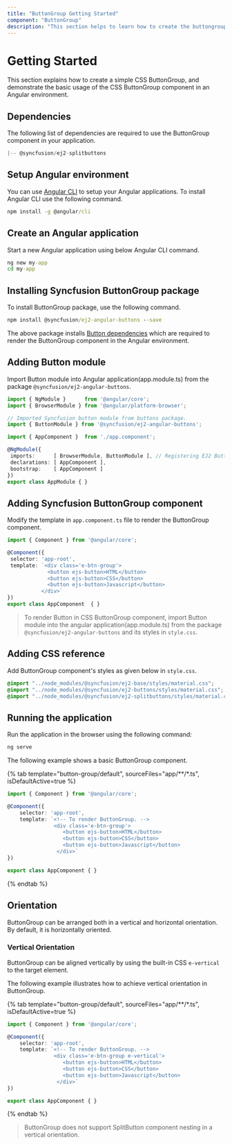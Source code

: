 ```yaml
---
title: "ButtonGroup Getting Started"
component: "ButtonGroup"
description: "This section helps to learn how to create the buttongroup in Angular application with its basic features in step-by-step procedure."
---
```


# Getting Started

This section explains how to create a simple CSS ButtonGroup, and demonstrate the basic usage of the CSS ButtonGroup component in an Angular environment.

## Dependencies

The following list of dependencies are required to use the ButtonGroup component in your application.

```js
|-- @syncfusion/ej2-splitbuttons
```

## Setup Angular environment

You can use [Angular CLI](https://github.com/angular/angular-cli) to setup your Angular applications. To install Angular CLI use the following command.

```cmd
npm install -g @angular/cli
```

## Create an Angular application

Start a new Angular application using below Angular CLI command.

```cmd
ng new my-app
cd my-app
```

## Installing Syncfusion ButtonGroup package

To install ButtonGroup package, use the following command.

```cmd
npm install @syncfusion/ej2-angular-buttons --save
```

The above package installs [Button dependencies](./getting-started#dependencies) which
are required to render the ButtonGroup component in the Angular environment.

## Adding Button module

Import Button module into Angular application(app.module.ts) from the package
`@syncfusion/ej2-angular-buttons`.

 ```typescript
import { NgModule }      from '@angular/core';
import { BrowserModule } from '@angular/platform-browser';

// Imported Syncfusion button module from buttons package.
import { ButtonModule } from '@syncfusion/ej2-angular-buttons';

import { AppComponent }  from './app.component';

@NgModule({
  imports:      [ BrowserModule, ButtonModule ], // Registering EJ2 Button Module
  declarations: [ AppComponent ],
  bootstrap:    [ AppComponent ]
})
export class AppModule { }
```

## Adding Syncfusion ButtonGroup component

Modify the template in `app.component.ts` file to render the ButtonGroup component.

 ```typescript
import { Component } from '@angular/core';

@Component({
  selector: 'app-root',
  template: `<div class='e-btn-group'>
              <button ejs-button>HTML</button>
              <button ejs-button>CSS</button>
              <button ejs-button>Javascript</button>
            </div>`
})
export class AppComponent  { }
```

> To render Button in CSS ButtonGroup component, import Button module into the angular application(app.module.ts) from the package `@syncfusion/ej2-angular-buttons` and its styles in `style.css`.

## Adding CSS reference

Add ButtonGroup component's styles as given below in `style.css`.

```css
@import "../node_modules/@syncfusion/ej2-base/styles/material.css";
@import "../node_modules/@syncfusion/ej2-buttons/styles/material.css";
@import "../node_modules/@syncfusion/ej2-splitbuttons/styles/material.css";
```

## Running the application

Run the application in the browser using the following command:

```cmd
ng serve
```

The following example shows a basic ButtonGroup component.

{% tab template="button-group/default", sourceFiles="app/**/*.ts", isDefaultActive=true %}

```typescript
import { Component } from '@angular/core';

@Component({
    selector: 'app-root',
    template: `<!-- To render ButtonGroup. -->
               <div class='e-btn-group'>
                  <button ejs-button>HTML</button>
                  <button ejs-button>CSS</button>
                  <button ejs-button>Javascript</button>
                </div>`
})

export class AppComponent { }
```

{% endtab %}

## Orientation

ButtonGroup can be arranged both in a vertical and horizontal orientation. By default, it is horizontally oriented.

### Vertical Orientation

ButtonGroup can be aligned vertically by using the built-in CSS `e-vertical` to the target element.

The following example illustrates how to achieve vertical orientation in ButtonGroup.

{% tab template="button-group/default", sourceFiles="app/**/*.ts", isDefaultActive=true %}

```typescript
import { Component } from '@angular/core';

@Component({
    selector: 'app-root',
    template: `<!-- To render ButtonGroup. -->
               <div class='e-btn-group e-vertical'>
                  <button ejs-button>HTML</button>
                  <button ejs-button>CSS</button>
                  <button ejs-button>Javascript</button>
                </div>`
})

export class AppComponent { }
```

{% endtab %}

> ButtonGroup does not support SplitButton component nesting in a vertical orientation.
